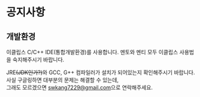 # 공지사항

## 개발환경
이클립스 C/C++ IDE(통합개발환경)를 사용합니다.
멘토와 멘티 모두 이클립스 사용법을 숙지해주시기 바랍니다.

JRE~~(JDK인가?)~~와 GCC, G++ 컴파일러가 설치가 되어있는지 확인해주시기 바랍니다.  
사실 구글링하면 대부분의 문제는 해결할 수 있는데,  
그래도 모르겠으면 <swkang7229@gmail.com>으로 연락해주세요.
